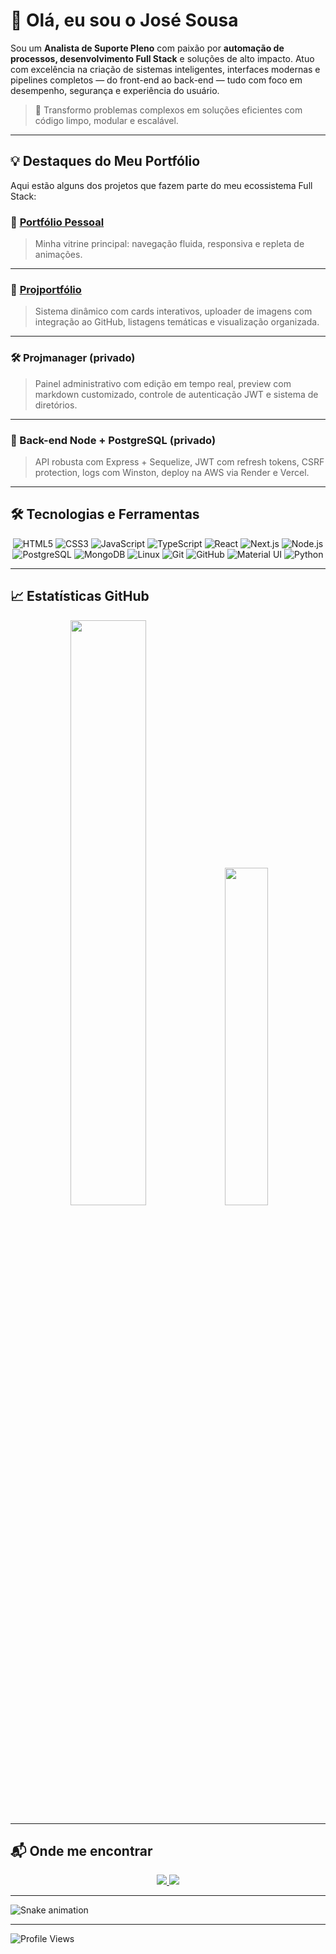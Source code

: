 # 👋 Olá, eu sou o **José Sousa**

Sou um **Analista de Suporte Pleno** com paixão por **automação de processos, desenvolvimento Full Stack** e soluções de alto impacto. Atuo com excelência na criação de sistemas inteligentes, interfaces modernas e pipelines completos — do front-end ao back-end — tudo com foco em desempenho, segurança e experiência do usuário.

> 🎯 Transformo problemas complexos em soluções eficientes com código limpo, modular e escalável.

---

## 💡 Destaques do Meu Portfólio

Aqui estão alguns dos projetos que fazem parte do meu ecossistema Full Stack:

### 🔗 [Portfólio Pessoal](https://portifolio21.vercel.app)
> Minha vitrine principal: navegação fluida, responsiva e repleta de animações.

---

### 🧩 [Projportfólio](https://esdatabasev2.vercel.app/components)
> Sistema dinâmico com cards interativos, uploader de imagens com integração ao GitHub, listagens temáticas e visualização organizada.

---

### 🛠️ Projmanager (privado)
> Painel administrativo com edição em tempo real, preview com markdown customizado, controle de autenticação JWT e sistema de diretórios.

---

### 🧠 Back-end Node + PostgreSQL (privado)
> API robusta com Express + Sequelize, JWT com refresh tokens, CSRF protection, logs com Winston, deploy na AWS via Render e Vercel.

---

## 🛠️ Tecnologias e Ferramentas

<div align="center">

![HTML5](https://img.shields.io/badge/HTML5-E34F26?style=for-the-badge&logo=html5&logoColor=white)
![CSS3](https://img.shields.io/badge/CSS3-1572B6?style=for-the-badge&logo=css3&logoColor=white)
![JavaScript](https://img.shields.io/badge/JavaScript-F7DF1E?style=for-the-badge&logo=javascript&logoColor=black)
![TypeScript](https://img.shields.io/badge/TypeScript-3178C6?style=for-the-badge&logo=typescript&logoColor=white)
![React](https://img.shields.io/badge/React-20232A?style=for-the-badge&logo=react&logoColor=61DAFB)
![Next.js](https://img.shields.io/badge/Next.js-000000?style=for-the-badge&logo=nextdotjs&logoColor=white)
![Node.js](https://img.shields.io/badge/Node.js-339933?style=for-the-badge&logo=node.js&logoColor=white)
![PostgreSQL](https://img.shields.io/badge/PostgreSQL-4169E1?style=for-the-badge&logo=postgresql&logoColor=white)
![MongoDB](https://img.shields.io/badge/MongoDB-47A248?style=for-the-badge&logo=mongodb&logoColor=white)
![Linux](https://img.shields.io/badge/Linux-FCC624?style=for-the-badge&logo=linux&logoColor=black)
![Git](https://img.shields.io/badge/Git-F05032?style=for-the-badge&logo=git&logoColor=white)
![GitHub](https://img.shields.io/badge/GitHub-181717?style=for-the-badge&logo=github&logoColor=white)
![Material UI](https://img.shields.io/badge/MUI-007FFF?style=for-the-badge&logo=mui&logoColor=white)
![Python](https://img.shields.io/badge/Python-3776AB?style=for-the-badge&logo=python&logoColor=white)

</div>

---

## 📈 Estatísticas GitHub

<p align="center">
  <img src="https://github-readme-stats.vercel.app/api?username=ESousa97&show_icons=true&theme=dark" width="49%" />
  <img src="https://github-readme-stats.vercel.app/api/top-langs/?username=ESousa97&layout=compact&theme=dark" width="37.2%" />
</p>

---

## 📬 Onde me encontrar

<div align="center">
  <a href="https://www.linkedin.com/in/enoque-sousa-bb89aa168/" target="_blank">
    <img src="https://img.shields.io/badge/-LinkedIn-%230077B5?style=for-the-badge&logo=linkedin&logoColor=white" />
  </a>
  <a href="mailto:sousa3086@outlook.com">
    <img src="https://img.shields.io/badge/Email-sousa3086%40outlook.com-blue?style=for-the-badge&logo=Microsoft-Outlook&logoColor=white" />
  </a>
</div>

---

![Snake animation](https://github.com/danielbped/danielbped/blob/output/github-contribution-grid-snake.svg)

---

![Profile Views](https://komarev.com/ghpvc/?username=ESousa97&color=blue)
